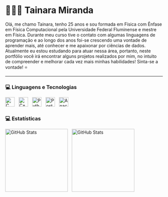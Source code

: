 # 👩🏻‍💻 Tainara Miranda 

Olá, me chamo Tainara, tenho 25 anos e sou formada em Física com Ênfase em Física Computacional pela Universidade Federal Fluminense e mestre em Física. Durante meu curso tive o contato com algumas linguagens de programação e ao longo dos anos foi-se crescendo uma vontade de aprender mais, até conhecer e me apaixonar por ciências de dados.
Atualmente eu estou estudando para atuar nessa área, portanto, neste portfólio você irá encontrar alguns projetos realizados por mim, no intuito de compreender e melhorar cada vez mais minhas habilidades! Sinta-se a vontade! ⭐

---

### 💻 Linguagens e Tecnologias


<img 
    align="left" 
    alt="C"
    title="C" 
    width="30px" 
    style="padding-right: 10px;" 
    src="https://cdn.jsdelivr.net/gh/devicons/devicon@latest/icons/c/c-original.svg" 
/>

 <img 
    align="left" 
    alt="C++"
    title="C++" 
    width="30px" 
    style="padding-right: 10px;" 
    src="https://cdn.jsdelivr.net/gh/devicons/devicon@latest/icons/cplusplus/cplusplus-original.svg"
/>


 <img 
    align="left" 
    alt="Python"
    title="Python" 
    width="30px" 
    style="padding-right: 10px;" 
    src="https://cdn.jsdelivr.net/gh/devicons/devicon@latest/icons/python/python-original.svg" 
/>
         

 <img 
    align="left" 
    alt="PostgreSQL"
    title="PostgreSQL" 
    width="30px" 
    style="padding-right: 10px;" 
    src="https://cdn.jsdelivr.net/gh/devicons/devicon@latest/icons/postgresql/postgresql-original.svg" 
/>

           
<img 
    align="left" 
    alt="Anaconda"
    title="Anaconda" 
    width="30px" 
    style="padding-right: 10px;" 
    src="https://cdn.jsdelivr.net/gh/devicons/devicon@latest/icons/anaconda/anaconda-original.svg"
/>

<br/>
<br/>

### 💻 Estatísticas
          
<p>
  <img 
    align="left" 
    alt="GitHub Stats" 
    height="200" 
    style="padding-right: 10px;" 
    src="https://github-readme-stats.vercel.app/api?username=Tainara-Miranda&show_icons=true&theme=tokyonight&include_all_commits=true&locale=pt-br" 
  />

<img 
      align="left" 
      alt="GitHub Stats" 
      height="200" 
      src="https://github-readme-stats.vercel.app/api/top-langs/?username=Tainara-Miranda&theme=tokyonight&layout=compact&custom_title=Tecnologias&langs_count=9" 
  />

</p>
